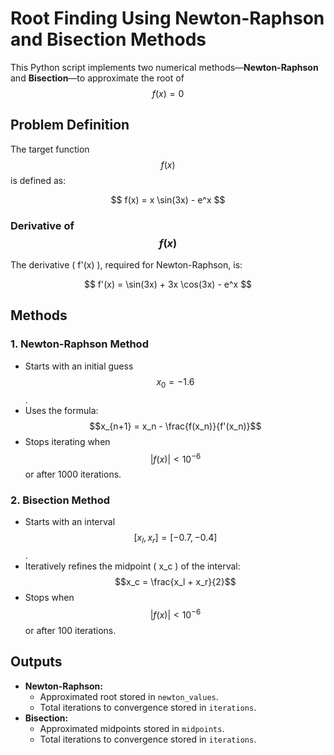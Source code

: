 # Root Finding Using Newton-Raphson and Bisection Methods

This Python script implements two numerical methods—**Newton-Raphson** and **Bisection**—to approximate the root of $$f(x)=0$$

## Problem Definition
The target function $$f(x)$$ is defined as:
<p align="center">
  $$ f(x) = x \sin(3x) - e^x $$
</p>

### Derivative of $$f(x)$$
The derivative \( f'(x) \), required for Newton-Raphson, is:
<p align="center">
  $$ f'(x) = \sin(3x) + 3x \cos(3x) - e^x $$
</p>

## Methods

### 1. Newton-Raphson Method
- Starts with an initial guess $$x_0 = -1.6$$.
- Uses the formula: $$x_{n+1} = x_n - \frac{f(x_n)}{f'(x_n)}$$
- Stops iterating when $$|f(x)| < 10^{-6}$$ or after 1000 iterations.

### 2. Bisection Method
- Starts with an interval $$[x_l, x_r] = [-0.7, -0.4]$$.
- Iteratively refines the midpoint \( x_c \) of the interval:
  $$x_c = \frac{x_l + x_r}{2}$$
- Stops when $$|f(x)| < 10^{-6}$$ or after 100 iterations.

## Outputs
- **Newton-Raphson:** 
  - Approximated root stored in `newton_values`.
  - Total iterations to convergence stored in `iterations`.
- **Bisection:** 
  - Approximated midpoints stored in `midpoints`.
  - Total iterations to convergence stored in `iterations`.
